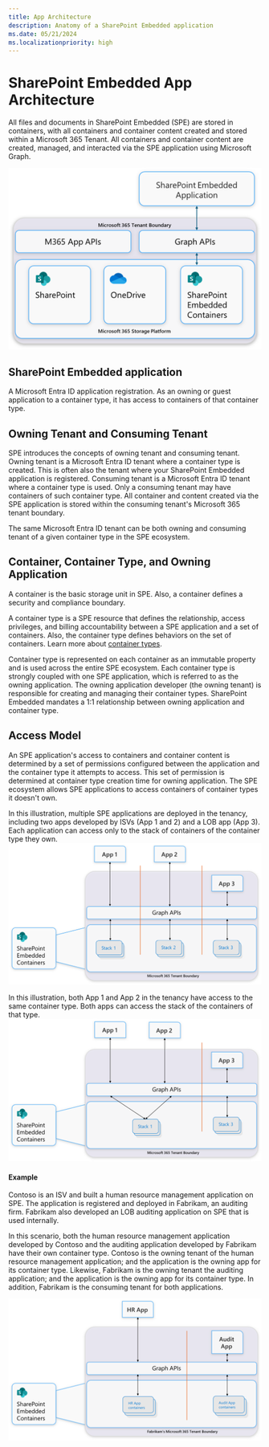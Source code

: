 ```yaml
---
title: App Architecture
description: Anatomy of a SharePoint Embedded application
ms.date: 05/21/2024
ms.localizationpriority: high
---
```


# SharePoint Embedded App Architecture

All files and documents in SharePoint Embedded (SPE) are stored in containers, with all containers and container content created and stored within a Microsoft 365 Tenant. All containers and container content are created, managed, and interacted via the SPE application using Microsoft Graph. 

![SharePoint Embedded Architecture](../../images/SPEArch.png)

## SharePoint Embedded application
A Microsoft Entra ID application registration. As an owning or guest application to a container type, it has access to containers of that container type.  

## Owning Tenant and Consuming Tenant
SPE introduces the concepts of owning tenant and consuming tenant. Owning tenant is a Microsoft Entra ID tenant where a container type is created. This is often also the tenant where your SharePoint Embedded application is registered. Consuming tenant is a Microsoft Entra ID tenant where a container type is used. Only a consuming tenant may have containers of such container type. All container and content created via the SPE application is stored within the consuming tenant's Microsoft 365 tenant boundary. 

The same Microsoft Entra ID tenant can be both owning and consuming tenant of a given container type in the SPE ecosystem. 

## Container, Container Type, and Owning Application

A container is the basic storage unit in SPE. Also, a container defines a security and compliance boundary.

A container type is a SPE resource that defines the relationship, access privileges, and billing accountability between a SPE application and a set of containers. Also, the container type defines behaviors on the set of containers. Learn more about [container types](./containertypes.md).

Container type is represented on each container as an immutable property and is used across the entire SPE ecosystem. Each container type is strongly coupled with one SPE application, which is referred to as the owning application. The owning application developer (the owning tenant) is responsible for creating and managing their container types. SharePoint Embedded mandates a 1:1 relationship between owning application and container type.

## Access Model
An SPE application's access to containers and container content is determined by a set of permissions configured between the application and the container type it attempts to access. This set of permission is determined at container type creation time for owning application. The SPE ecosystem allows SPE applications to access containers of container types it doesn't own.

In this illustration, multiple SPE applications are deployed in the tenancy, including two apps developed by ISVs (App 1 and 2) and a LOB app (App 3). Each application can access only to the stack of containers of the container type they own. 
![SharePoint Container Type](../../images/SPECTDedicated.png)

In this illustration, both App 1 and App 2 in the tenancy have access to the same container type. Both apps can access the stack of the containers of that type.
![SharePoint Container Type](../../images/SPECTShared.png)

#### Example
Contoso is an ISV and built a human resource management application on SPE. The application is registered and deployed in Fabrikam, an auditing firm. Fabrikam also developed an LOB auditing application on SPE that is used internally.

In this scenario, both the human resource management application developed by Contoso and the auditing application developed by Fabrikam have their own container type. Contoso is the owning tenant of the human resource management application; and the application is the owning app for its container type. Likewise, Fabrikam is the owning tenant the auditing application; and the application is the owning app for its container type. In addition, Fabrikam is the consuming tenant for both applications. 

![Example](../../images/apparchexample.png)

